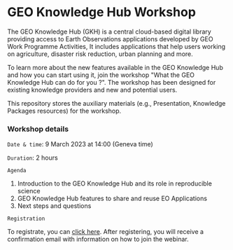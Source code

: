 # GEO Knowledge Hub Workshop

The GEO Knowledge Hub (GKH) is a central cloud-based digital library providing access to
Earth Observations applications developed by GEO Work Programme Activities, It includes
applications that help users working on agriculture, disaster risk reduction, urban planning
and more.

To learn more about the new features available in the GEO Knowledge Hub and how you can start using it, join the workshop "What the GEO Knowledge Hub can do for you ?". The workshop has been designed for existing knowledge providers and new and potential users.

This repository stores the auxiliary materials (e.g., Presentation, Knowledge Packages resources) for the workshop.

### Workshop details

`Date & time`: 9 March 2023 at 14:00 (Geneva time)

`Duration`: 2 hours

`Agenda`
1. Introduction to the GEO Knowledge Hub and its role in reproducible science
2. GEO Knowledge Hub features to share and reuse EO Applications
3. Next steps and questions

`Registration`

To registrate, you can [click here](https://us02web.zoom.us/webinar/register/WN_rJOVwqlDSi2RpKtBRExnkA). After registering, you will receive a confirmation email with information on how to join the webinar.
